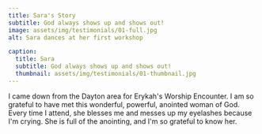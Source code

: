 ```yaml
---
title: Sara's Story
subtitle: God always shows up and shows out!
image: assets/img/testimonials/01-full.jpg
alt: Sara dances at her first workshop

caption:
  title: Sara
  subtitle: God always shows up and shows out!
  thumbnail: assets/img/testimonials/01-thumbnail.jpg
---
```

I came down from the Dayton area for Erykah's Worship Encounter. I am so grateful to have met this wonderful, powerful, anointed woman of God. Every time I attend, she blesses me and messes up my eyelashes because I'm crying. She is full of the anointing, and I'm so grateful to know her.

